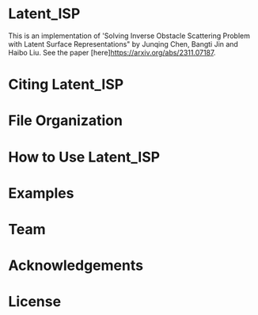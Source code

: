 # Latent_ISP

This is an implementation of 'Solving Inverse Obstacle Scattering Problem with Latent Surface Representations" by Junqing Chen, Bangti Jin and Haibo Liu. See the paper [here]https://arxiv.org/abs/2311.07187.

# Citing Latent_ISP

# File Organization

# How to Use Latent_ISP

# Examples

# Team

# Acknowledgements

# License
